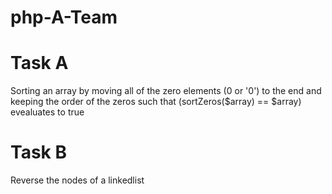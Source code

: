 # php-A-Team

# Task A
Sorting an array by moving all of the zero elements (0 or '0') to the end and keeping the order of the zeros
such that (sortZeros($array) == $array) evealuates to true
# Task B
Reverse the nodes of a linkedlist
